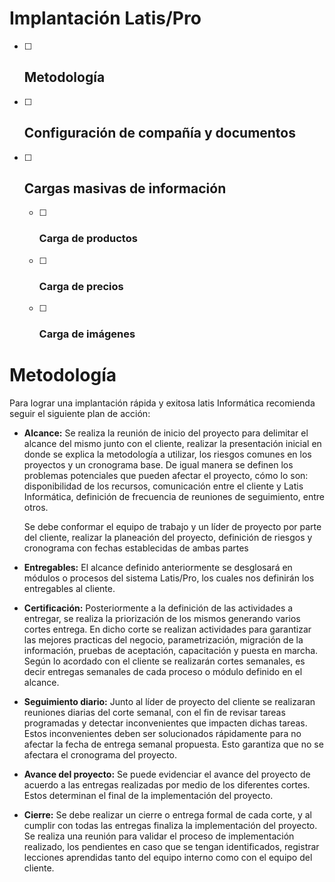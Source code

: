 # Implantación Latis/Pro



- [ ] ## Metodología

- [ ] ## Configuración de compañía y documentos

- [ ] ## Cargas masivas de información

  - [ ] ### Carga de productos

  - [ ] ### Carga de precios

  - [ ] ### Carga de imágenes

    

# Metodología

Para lograr una implantación rápida y exitosa latis Informática recomienda seguir el siguiente plan de acción:

- **Alcance:** Se realiza la reunión de inicio del proyecto para delimitar el alcance del mismo junto con el cliente, realizar la presentación inicial en donde se explica la metodología a utilizar, los riesgos comunes en los proyectos y un cronograma base. De igual manera se definen los problemas potenciales  que pueden afectar el proyecto, cómo lo son: disponibilidad de los recursos, comunicación entre el cliente y Latis Informática, definición de frecuencia de reuniones de seguimiento, entre otros.

  Se debe conformar el equipo de trabajo y un líder de proyecto por parte del cliente, realizar la planeación del proyecto, definición de riesgos y cronograma con fechas establecidas de ambas partes

- **Entregables:** El alcance definido anteriormente se desglosará en  módulos o procesos del sistema Latis/Pro, los cuales nos definirán los entregables al cliente.

- **Certificación:** Posteriormente a la definición de las actividades a entregar, se realiza la priorización de los mismos generando varios cortes entrega. En dicho corte se realizan actividades para garantizar las mejores practicas del negocio, parametrización, migración de la información, pruebas de aceptación, capacitación y puesta en marcha. Según lo acordado con el cliente se realizarán cortes semanales, es decir entregas semanales de cada proceso o módulo definido en el alcance.

- **Seguimiento diario:** Junto al líder de proyecto del cliente se realizaran reuniones diarias del corte semanal, con el fin de revisar tareas programadas y detectar inconvenientes que impacten dichas tareas. Estos inconvenientes deben ser solucionados rápidamente para no afectar la fecha de entrega semanal propuesta. Esto garantiza que no se afectara el cronograma del proyecto. 

- **Avance del proyecto:** Se puede evidenciar el avance del proyecto de acuerdo a las entregas realizadas por medio de los diferentes cortes. Estos determinan el final de la implementación del proyecto.
- **Cierre:** Se debe realizar un cierre o entrega formal de cada corte, y al cumplir con todas las entregas finaliza la implementación del proyecto. Se realiza una reunión para validar el proceso de implementación realizado, los pendientes en caso que se tengan identificados, registrar lecciones aprendidas tanto del equipo interno como con el equipo del cliente.